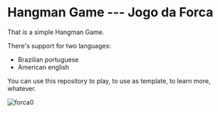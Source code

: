 # Hangman Game --- Jogo da Forca

That is a simple Hangman Game.

There's support for two languages: 
- Brazilian portuguese
- American english


You can use this repository to play, to use as template, to learn more, whatever.



![forca0](https://github.com/user-attachments/assets/08e6a764-8e43-4248-8b4e-e37b3c0a8388)
